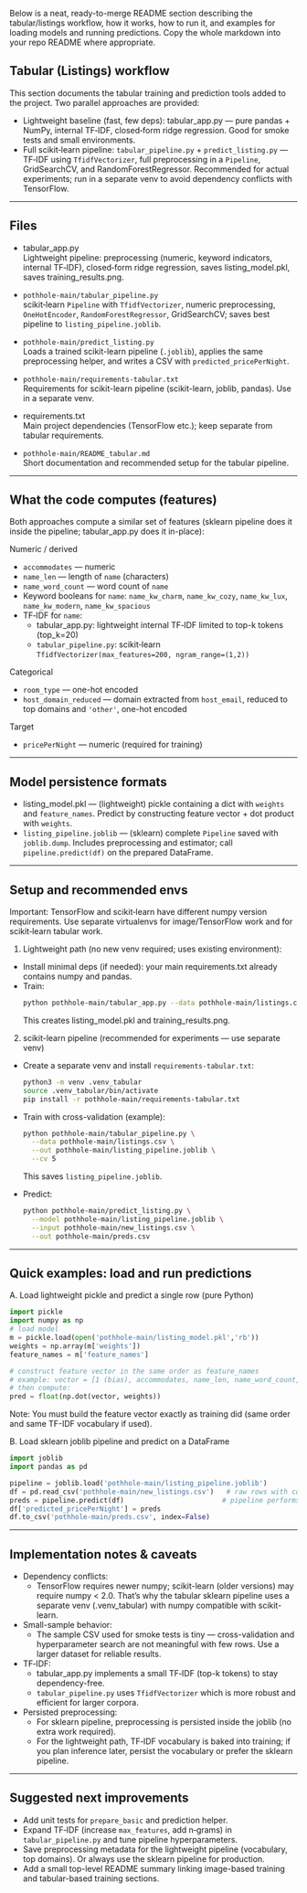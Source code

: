 Below is a neat, ready-to-merge README section describing the tabular/listings workflow, how it works, how to run it, and examples for loading models and running predictions. Copy the whole markdown into your repo README where appropriate.

## Tabular (Listings) workflow

This section documents the tabular training and prediction tools added to the project. Two parallel approaches are provided:

- Lightweight baseline (fast, few deps): tabular_app.py — pure pandas + NumPy, internal TF‑IDF, closed‑form ridge regression. Good for smoke tests and small environments.
- Full scikit‑learn pipeline: `tabular_pipeline.py` + `predict_listing.py` — TF‑IDF using `TfidfVectorizer`, full preprocessing in a `Pipeline`, GridSearchCV, and RandomForestRegressor. Recommended for actual experiments; run in a separate venv to avoid dependency conflicts with TensorFlow.

---

## Files

- tabular_app.py  
  Lightweight pipeline: preprocessing (numeric, keyword indicators, internal TF‑IDF), closed‑form ridge regression, saves listing_model.pkl, saves training_results.png.

- `pothhole-main/tabular_pipeline.py`  
  scikit‑learn `Pipeline` with `TfidfVectorizer`, numeric preprocessing, `OneHotEncoder`, `RandomForestRegressor`, GridSearchCV; saves best pipeline to `listing_pipeline.joblib`.

- `pothhole-main/predict_listing.py`  
  Loads a trained scikit-learn pipeline (`.joblib`), applies the same preprocessing helper, and writes a CSV with `predicted_pricePerNight`.

- `pothhole-main/requirements-tabular.txt`  
  Requirements for scikit-learn pipeline (scikit-learn, joblib, pandas). Use in a separate venv.

- requirements.txt  
  Main project dependencies (TensorFlow etc.); keep separate from tabular requirements.

- `pothhole-main/README_tabular.md`  
  Short documentation and recommended setup for the tabular pipeline.

---

## What the code computes (features)

Both approaches compute a similar set of features (sklearn pipeline does it inside the pipeline; tabular_app.py does it in-place):

Numeric / derived
- `accommodates` — numeric
- `name_len` — length of `name` (characters)
- `name_word_count` — word count of `name`
- Keyword booleans for `name`: `name_kw_charm`, `name_kw_cozy`, `name_kw_lux`, `name_kw_modern`, `name_kw_spacious`
- TF‑IDF for `name`:
  - tabular_app.py: lightweight internal TF‑IDF limited to top-k tokens (top_k=20)
  - `tabular_pipeline.py`: scikit‑learn `TfidfVectorizer(max_features=200, ngram_range=(1,2))`

Categorical
- `room_type` — one-hot encoded
- `host_domain_reduced` — domain extracted from `host_email`, reduced to top domains and `'other'`, one-hot encoded

Target
- `pricePerNight` — numeric (required for training)

---

## Model persistence formats

- listing_model.pkl — (lightweight) pickle containing a dict with `weights` and `feature_names`. Predict by constructing feature vector + dot product with `weights`.
- `listing_pipeline.joblib` — (sklearn) complete `Pipeline` saved with `joblib.dump`. Includes preprocessing and estimator; call `pipeline.predict(df)` on the prepared DataFrame.

---

## Setup and recommended envs

Important: TensorFlow and scikit‑learn have different numpy version requirements. Use separate virtualenvs for image/TensorFlow work and for scikit‑learn tabular work.

1) Lightweight path (no new venv required; uses existing environment):
- Install minimal deps (if needed): your main requirements.txt already contains numpy and pandas.
- Train:
  ```bash
  python pothhole-main/tabular_app.py --data pothhole-main/listings.csv
  ```
  This creates listing_model.pkl and training_results.png.

2) scikit-learn pipeline (recommended for experiments — use separate venv)
- Create a separate venv and install `requirements-tabular.txt`:
  ```bash
  python3 -m venv .venv_tabular
  source .venv_tabular/bin/activate
  pip install -r pothhole-main/requirements-tabular.txt
  ```
- Train with cross-validation (example):
  ```bash
  python pothhole-main/tabular_pipeline.py \
    --data pothhole-main/listings.csv \
    --out pothhole-main/listing_pipeline.joblib \
    --cv 5
  ```
  This saves `listing_pipeline.joblib`.

- Predict:
  ```bash
  python pothhole-main/predict_listing.py \
    --model pothhole-main/listing_pipeline.joblib \
    --input pothhole-main/new_listings.csv \
    --out pothhole-main/preds.csv
  ```

---

## Quick examples: load and run predictions

A. Load lightweight pickle and predict a single row (pure Python)
```python
import pickle
import numpy as np
# load model
m = pickle.load(open('pothhole-main/listing_model.pkl','rb'))
weights = np.array(m['weights'])
feature_names = m['feature_names']

# construct feature vector in the same order as feature_names
# example: vector = [1 (bias), accommodates, name_len, name_word_count, name_kw_charm, ..., tfidf_name_x, ...]
# then compute:
pred = float(np.dot(vector, weights))
```
Note: You must build the feature vector exactly as training did (same order and same TF-IDF vocabulary if used).

B. Load sklearn joblib pipeline and predict on a DataFrame
```python
import joblib
import pandas as pd

pipeline = joblib.load('pothhole-main/listing_pipeline.joblib')
df = pd.read_csv('pothhole-main/new_listings.csv')   # raw rows with columns like name, host_email, etc.
preds = pipeline.predict(df)                        # pipeline performs preprocessing internally
df['predicted_pricePerNight'] = preds
df.to_csv('pothhole-main/preds.csv', index=False)
```

---

## Implementation notes & caveats

- Dependency conflicts:
  - TensorFlow requires newer numpy; scikit-learn (older versions) may require numpy < 2.0. That’s why the tabular sklearn pipeline uses a separate venv (.venv_tabular) with numpy compatible with scikit-learn.
- Small-sample behavior:
  - The sample CSV used for smoke tests is tiny — cross-validation and hyperparameter search are not meaningful with few rows. Use a larger dataset for reliable results.
- TF‑IDF:
  - tabular_app.py implements a small TF‑IDF (top-k tokens) to stay dependency-free.
  - `tabular_pipeline.py` uses `TfidfVectorizer` which is more robust and efficient for larger corpora.
- Persisted preprocessing:
  - For sklearn pipeline, preprocessing is persisted inside the joblib (no extra work required).
  - For the lightweight path, TF‑IDF vocabulary is baked into training; if you plan inference later, persist the vocabulary or prefer the sklearn pipeline.

---

## Suggested next improvements
- Add unit tests for `prepare_basic` and prediction helper.
- Expand TF‑IDF (increase `max_features`, add n‑grams) in `tabular_pipeline.py` and tune pipeline hyperparameters.
- Save preprocessing metadata for the lightweight pipeline (vocabulary, top domains). Or always use the sklearn pipeline for production.
- Add a small top-level README summary linking image-based training and tabular-based training sections.